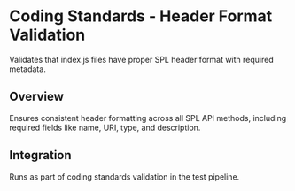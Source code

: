 # Coding Standards - Header Format Validation

Validates that index.js files have proper SPL header format with required metadata.

## Overview

Ensures consistent header formatting across all SPL API methods, including required fields like name, URI, type, and description.

## Integration

Runs as part of coding standards validation in the test pipeline.